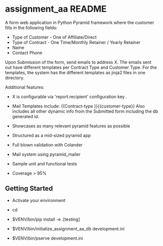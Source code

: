 assignment_aa README
====================
A form web application in Python Pyramid framework where the customer fills in the following fields:

- Type of Customer - One of Affiliate/Direct
- Type of Contract - One Time/Monthly Retainer / Yearly Retainer
- Name
- Contact Phone

Upon Submission of the form, send emails to address X. The emails sent out have different templates per Contract Type
and Customer Type. For the templates, the system has the different templates as jinja2 files in one directory.

Additional features:

* X is configurable via 'report.recipient' configuration key .
* Mail Templates include:
    {{Contract-type }}{{customer-type}}
    Also includes all other dynamic info from the Submitted form including the db generated id.

* Showcases as many relevant pyramid features as possible
* Structured as a mid-sized pyramid app
* Full blown validation with Colander
* Mail system using pyramid_mailer
* Sample unit and functional tests
* Coverage > 95%

Getting Started
---------------
- Activate your environment

- cd <directory containing this file>

- $VENV/bin/pip install -e .[testing]

- $VENV/bin/initialize_assignment_aa_db development.ini

- $VENV/bin/pserve development.ini

